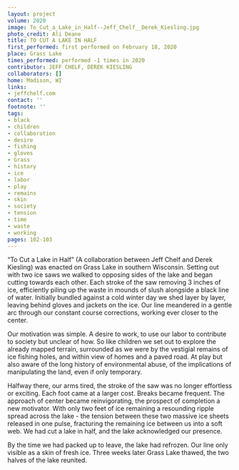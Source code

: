 ```yaml
---
layout: project
volume: 2020
image: To_Cut_a_Lake_in_Half--Jeff_Chelf__Derek_Kiesling.jpg
photo_credit: Ali Deane
title: TO CUT A LAKE IN HALF
first_performed: first performed on February 18, 2020
place: Grass Lake
times_performed: performed -1 times in 2020
contributor: JEFF CHELF, DEREK KIESLING
collaborators: []
home: Madison, WI
links:
- jeffchelf.com
contact: ''
footnote: ''
tags:
- black
- children
- collaboration
- desire
- fishing
- gloves
- Grass
- history
- ice
- labor
- play
- remains
- skin
- society
- tension
- time
- waste
- working
pages: 102-103
---
```


“To Cut a Lake in Half” (A collaboration between Jeff Chelf and Derek Kiesling) was enacted on Grass Lake in southern Wisconsin. Setting out with two ice saws we walked to opposing sides of the lake and began cutting towards each other. Each stroke of the saw removing 3 inches of ice, efficiently piling up the waste in mounds of slush alongside a black line of water. Initially bundled against a cold winter day we shed layer by layer, leaving behind gloves and jackets on the ice. Our line meandered in a gentle arc through our constant course corrections, working ever closer to the center. 

Our motivation was simple. A desire to work, to use our labor to contribute to society but unclear of how. So like children we set out to explore the already mapped terrain, surrounded as we were by the vestigial remains of ice fishing holes, and within view of homes and a paved road. At play but also aware of the long history of environmental abuse, of the implications of manipulating the land, even if only temporary. 

Halfway there, our arms tired, the stroke of the saw was no longer effortless or exciting. Each foot came at a larger cost. Breaks became frequent. The approach of center became reinvigorating, the prospect of completion a new motivator. With only two feet of ice remaining a resounding ripple spread across the lake - the tension between these two massive ice sheets released in one pulse, fracturing the remaining ice between us into a soft web. We had cut a lake in half, and the lake acknowledged our presence.

By the time we had packed up to leave, the lake had refrozen. Our line only visible as a skin of fresh ice. Three weeks later Grass Lake thawed, the two halves of the lake reunited.
